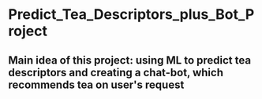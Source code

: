 # Predict_Tea_Descriptors_plus_Bot_Project
## Main idea of this project: using ML to predict tea descriptors and creating a chat-bot, which recommends tea on user's request
